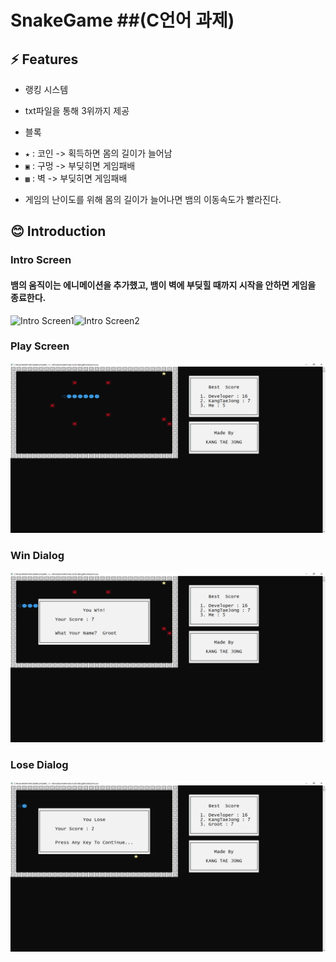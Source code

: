# SnakeGame ##(C언어 과제)

## ⚡ Features
* 랭킹 시스템
- txt파일을 통해 3위까지 제공

* 블록
- `★` : 코인 -> 획득하면 몸의 길이가 늘어남
- `▣` : 구멍 -> 부딪히면 게임패배
- `▩` : 벽   -> 부딪히면 게임패배

* 게임의 난이도를 위해 몸의 길이가 늘어나면 뱀의 이동속도가 빨라진다.

## 😊 Introduction
### Intro Screen
#### 뱀의 움직이는 에니메이션을 추가했고, 뱀이 벽에 부딪힐 때까지 시작을 안하면 게임을 종료한다.
![Intro Screen1](/readme/intro1.png)![Intro Screen2](/readme/intro2.png)

### Play Screen
![Play Screen](./readme/play.png)

### Win Dialog
![Win Dialog](./readme/win.png)

### Lose Dialog
![Lose Dialog](./readme/lose.png)
